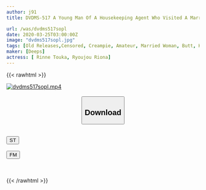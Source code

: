 ```yaml
---
author: j91
title: DVDMS-517 A Young Man Of A Housekeeping Agent Who Visited A Married Woman's House Was Excited About The Plump Buttocks In Front Of Her And Assjob! A Full Erection Young Dick Is Rubbed Against The Big Ass And The Man Juice Drops So Much That The Man Juice Drips And Inserts Raw And Raw Into The Married Woman Oma ○ Ko As It Is! ! A Continuous Vaginal Cum Shot To Your Wife Who Was Intensely Excited With A Big Dick That Can Not Be Tasted By Her Husband! Two

url: /was/dvdms517sopl
date: 2020-03-25T03:00:00Z
image: "dvdms517sopl.jpg"
tags: [Old Releases,Censored, Creampie, Amateur, Married Woman, Butt, Huge Cock	]
maker: [Deeps]
actress: [ Rinne Touka, Ryoujou Riona]
---
```



{{< rawhtml >}}

<div class="video" data-videoid="39Kpb8MVqbHdQqP">
    <a href="javascript:;">
        <img src="/was/dvdms517sopl/dvdms517sopl.jpg" width="WIDTH" height="HEIGHT" alt="dvdms517sopl.mp4" loading="lazy">
    </a>
</div>

<script type="text/javascript" src="https://j91.asia/asset/on-demand-st.js"></script>

<br>
  <link rel="stylesheet" href="https://j91.asia/asset/bs5.css">
  
  <center>
  <button class="btn btn-primary" type="button" data-bs-toggle="collapse" data-bs-target=".multi-collapse" aria-expanded="false" aria-controls="multiCollapseExample1 multiCollapseExample2"><h2>Download</h2></button></center>
</p>
<div class="row">
  <div class="col">
    <div class="collapse multi-collapse" id="multiCollapseExample1">
      <div class="card card-body">
	      	      <br>
<div class="buttons">  
<a href="https://streamtape.to/v/39Kpb8MVqbHdQqP" target="_blank"><button class="btn-hover color-3"><i class="fa fa-download"></i> ST</button></a></div>
    </div>
  </div>
</div>
  <div class="col">
    <div class="collapse multi-collapse" id="multiCollapseExample2">
      <div class="card card-body">
	      <br>
<div class="buttons">
    <a href="https://filemoon.sx/d/zsi1q2rorgvg" target="_blank"><button class="btn-hover color-8"><i class="fa fa-download"></i> FM</button></a></div>
<br><br>
      </div>
    </div>
  </div>
</div>

{{< /rawhtml >}}